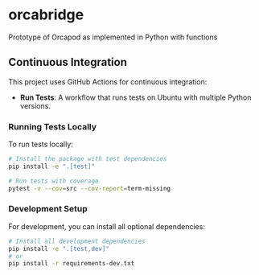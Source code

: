 # orcabridge
Prototype of Orcapod as implemented in Python with functions

## Continuous Integration

This project uses GitHub Actions for continuous integration:

- **Run Tests**: A workflow that runs tests on Ubuntu with multiple Python versions.

### Running Tests Locally

To run tests locally:

```bash
# Install the package with test dependencies
pip install -e ".[test]"

# Run tests with coverage
pytest -v --cov=src --cov-report=term-missing
```

### Development Setup

For development, you can install all optional dependencies:

```bash
# Install all development dependencies 
pip install -e ".[test,dev]"
# or
pip install -r requirements-dev.txt
```
